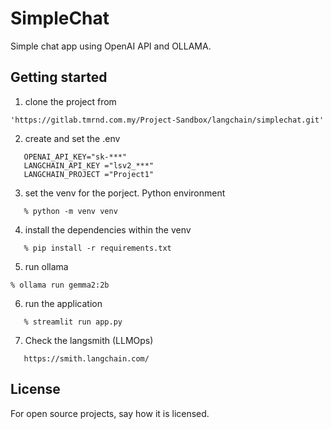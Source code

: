 # SimpleChat

Simple chat app using OpenAI API and OLLAMA.

## Getting started

1. clone the project from 
```
'https://gitlab.tmrnd.com.my/Project-Sandbox/langchain/simplechat.git'
```

2. create and set the .env
```
   OPENAI_API_KEY="sk-***"
   LANGCHAIN_API_KEY ="lsv2_***"
   LANGCHAIN_PROJECT ="Project1"
```
3. set the venv for the porject. Python environment
```
   % python -m venv venv
```

4. install the dependencies within the venv
```
   % pip install -r requirements.txt
```

5. run ollama
```
% ollama run gemma2:2b
```

6. run the application 
```
   % streamlit run app.py
```

7. Check the langsmith (LLMOps)
```
   https://smith.langchain.com/
```

## License
For open source projects, say how it is licensed.

